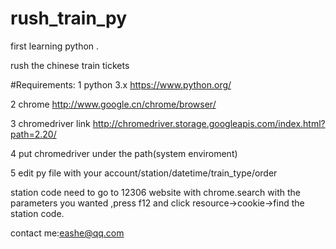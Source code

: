 # rush_train_py

first learning python .

rush the chinese train tickets

#Requirements:
1 python 3.x https://www.python.org/

2 chrome http://www.google.cn/chrome/browser/

3 chromedriver link http://chromedriver.storage.googleapis.com/index.html?path=2.20/

4 put chromedriver under the path(system enviroment)

5 edit py file with your account/station/datetime/train_type/order

station  code need to go to 12306 website with chrome.search with the parameters you wanted  ,press f12 and click resource->cookie->find the station code.

contact me:eashe@qq.com
